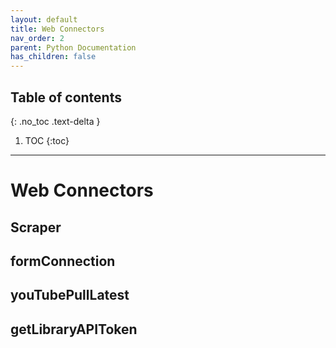 ```yaml
---
layout: default
title: Web Connectors
nav_order: 2
parent: Python Documentation 
has_children: false
---
```

## Table of contents
{: .no_toc .text-delta }

1. TOC
{:toc}
---
# Web Connectors
## Scraper

## formConnection

## youTubePullLatest

## getLibraryAPIToken
